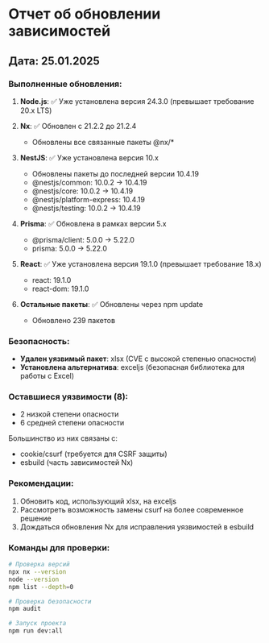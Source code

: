 # Отчет об обновлении зависимостей

## Дата: 25.01.2025

### Выполненные обновления:

1. **Node.js**: ✅ Уже установлена версия 24.3.0 (превышает требование 20.x LTS)

2. **Nx**: ✅ Обновлен с 21.2.2 до 21.2.4
   - Обновлены все связанные пакеты @nx/*

3. **NestJS**: ✅ Уже установлена версия 10.x
   - Обновлены пакеты до последней версии 10.4.19
   - @nestjs/common: 10.0.2 → 10.4.19
   - @nestjs/core: 10.0.2 → 10.4.19
   - @nestjs/platform-express: 10.4.19
   - @nestjs/testing: 10.0.2 → 10.4.19

4. **Prisma**: ✅ Обновлена в рамках версии 5.x
   - @prisma/client: 5.0.0 → 5.22.0
   - prisma: 5.0.0 → 5.22.0

5. **React**: ✅ Уже установлена версия 19.1.0 (превышает требование 18.x)
   - react: 19.1.0
   - react-dom: 19.1.0

6. **Остальные пакеты**: ✅ Обновлены через npm update
   - Обновлено 239 пакетов

### Безопасность:

- **Удален уязвимый пакет**: xlsx (CVE с высокой степенью опасности)
- **Установлена альтернатива**: exceljs (безопасная библиотека для работы с Excel)

### Оставшиеся уязвимости (8):
- 2 низкой степени опасности
- 6 средней степени опасности

Большинство из них связаны с:
- cookie/csurf (требуется для CSRF защиты)
- esbuild (часть зависимостей Nx)

### Рекомендации:

1. Обновить код, использующий xlsx, на exceljs
2. Рассмотреть возможность замены csurf на более современное решение
3. Дождаться обновления Nx для исправления уязвимостей в esbuild

### Команды для проверки:
```bash
# Проверка версий
npx nx --version
node --version
npm list --depth=0

# Проверка безопасности
npm audit

# Запуск проекта
npm run dev:all
```
